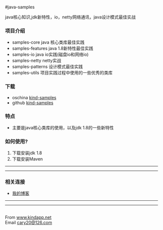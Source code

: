 #java-samples
<div>
    <p>
     java核心知识,jdk新特性，io，netty网络通讯，java设计模式最佳实战
    </p>
</div>

<div>
    <h3>项目介绍</h3>
    <ul>
        <li>samples-core java 核心类库最佳实践</li>
        <li>samples-features  java 1.8新特性最佳实践</li>
        <li>samples-io        java io实践(磁盘io和网络io)</li>
        <li>samples-netty     netty实战</li>
        <li>samples-patterns  设计模式最佳实践</li>
        <li>samples-utils     项目实践过程中使用的一些优秀的类库</li>
    </ul>
</div>

<div>
    <h3>下载</h3>
    <ul>
        <li>oschina <a href="https://git.oschina.net/weiguo21/kind-samples.git">kind-samples</a></li>
        <li>github <a href="https://github.com/weiguo21/kind-samples.git">kind-samples</a></li>
    </ul>
</div>

<div>
    <h3>特点</h3>
    <ul>
        <li>主要是java核心类库的使用，以及jdk 1.8的一些新特性</li>
    </ul>
</div>


<div>
    <h3>如何使用?</h3>
    <ol>
        <li>下载安装jdk 1.8</li>
        <li>下载安装Maven</li>
    </ol>
</div>

<hr/>

<hr/>
<div>
    <h3>相关连接</h3>
    <ul>
        <li><a href="http://www.cnblogs.com/weiguo21">我的博客</a></li>
    </ul>
</div>

<hr/>

<hr/>
<div>
    <br/>
    From <a href="">www.kindapp.net</a>
    <br/>
    Email <a href="mailto:cary20@126.com">cary20@126.com</a>
</div>